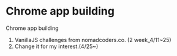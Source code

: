 # Chrome app building

Chrome app building

1. VanillaJS challenges from nomadcoders.co. (2 week_4/11~25)
2. Change it for my interest.(4/25~)

<!--
1. 실시간 시계 (Done.)
2. 로컬 스토리지를 사용한 로그인 (Done.)
3. 로컬 스토리지를 사용한 투두리스트 (Done.)
4. 랜덤 배경 이미지 (Done.)
5. 날씨와 위치 (geolocation) (Done.)
6. 여러분의 CSS 실력을 뽐내주세요💖 (ing)
-->
